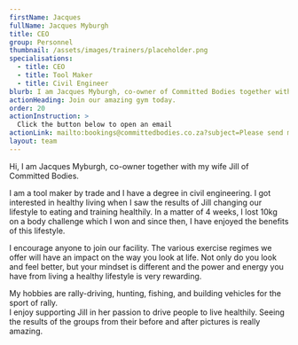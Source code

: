 ```yaml
---
firstName: Jacques
fullName: Jacques Myburgh
title: CEO
group: Personnel
thumbnail: /assets/images/trainers/placeholder.png
specialisations:
  - title: CEO
  - title: Tool Maker
  - title: Civil Engineer
blurb: I am Jacques Myburgh, co-owner of Committed Bodies together with my wife Jill.
actionHeading: Join our amazing gym today.
order: 20
actionInstruction: >
  Click the button below to open an email
actionLink: mailto:bookings@committedbodies.co.za?subject=Please send me more information
layout: team
---
```

Hi, I am Jacques Myburgh, co-owner together with my wife Jill of Committed Bodies.

I am a tool maker by trade and I have a degree in civil engineering.
I got interested in healthy living when I saw the results of Jill changing our lifestyle to eating and training healthily. In a matter of 4 weeks, I lost 10kg on a body challenge which I won and since then, I have enjoyed the benefits of this lifestyle.

I encourage anyone to join our facility. The various exercise regimes we offer will have an impact on the way you look at life. Not only do you look and feel better, but your mindset is different and the power and energy you have from living a healthy lifestyle is very rewarding.

My hobbies are rally-driving, hunting, fishing, and building vehicles for the sport of rally.\
I enjoy supporting Jill in her passion to drive people to live healthily. Seeing the results of the groups from their before and after pictures is really amazing.